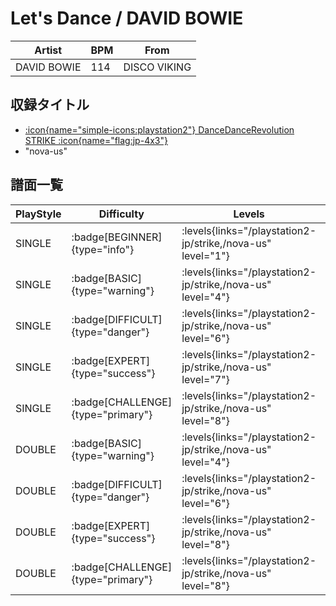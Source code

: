 # Let's Dance / DAVID BOWIE

|Artist|BPM|From|
|------|---|----|
|DAVID BOWIE|114|DISCO VIKING|

## 収録タイトル

- [:icon{name="simple-icons:playstation2"} DanceDanceRevolution STRIKE :icon{name="flag:jp-4x3"}](/playstation2-jp/strike)
- "nova-us"

## 譜面一覧

|PlayStyle|Difficulty|Levels|Notes|Movie|
|---------|----------|------|-----|-----|
|SINGLE| :badge[BEGINNER]{type="info"}| :levels{links="/playstation2-jp/strike,/nova-us" level="1"}|78/0||
|SINGLE| :badge[BASIC]{type="warning"}| :levels{links="/playstation2-jp/strike,/nova-us" level="4"}|120/8||
|SINGLE| :badge[DIFFICULT]{type="danger"}| :levels{links="/playstation2-jp/strike,/nova-us" level="6"}|195/23||
|SINGLE| :badge[EXPERT]{type="success"}| :levels{links="/playstation2-jp/strike,/nova-us" level="7"}|242/7||
|SINGLE| :badge[CHALLENGE]{type="primary"}| :levels{links="/playstation2-jp/strike,/nova-us" level="8"}|289/13||
|DOUBLE| :badge[BASIC]{type="warning"}| :levels{links="/playstation2-jp/strike,/nova-us" level="4"}|120/8||
|DOUBLE| :badge[DIFFICULT]{type="danger"}| :levels{links="/playstation2-jp/strike,/nova-us" level="6"}|195/23||
|DOUBLE| :badge[EXPERT]{type="success"}| :levels{links="/playstation2-jp/strike,/nova-us" level="8"}|244/11||
|DOUBLE| :badge[CHALLENGE]{type="primary"}| :levels{links="/playstation2-jp/strike,/nova-us" level="8"}|288/8||
